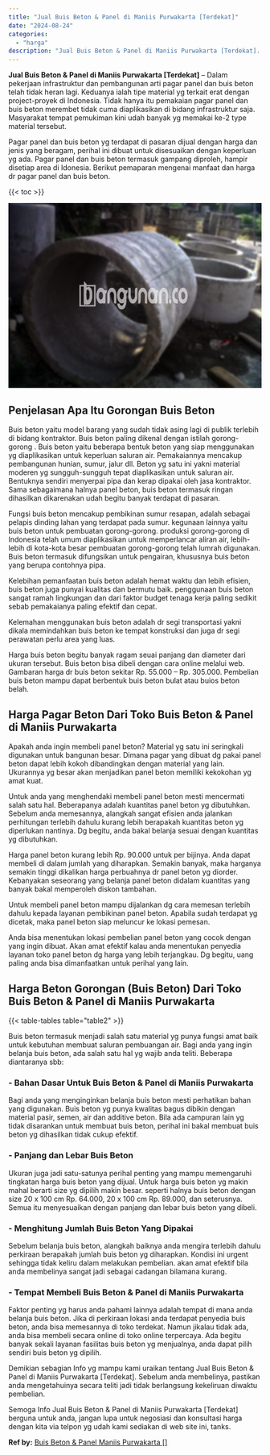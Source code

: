 ```yaml
---
title: "Jual Buis Beton & Panel di Maniis Purwakarta [Terdekat]"
date: "2024-08-24"
categories: 
  - "harga"
description: "Jual Buis Beton & Panel di Maniis Purwakarta [Terdekat]. Semoga Info Jual Buis Beton & Panel di Maniis Purwakarta [Terdekat] berguna untuk anda, jangan lup..."
---
```


**Jual Buis Beton & Panel di Maniis Purwakarta \[Terdekat\]** – Dalam pekerjaan infrastruktur dan pembangunan arti pagar panel dan buis beton telah tidak heran lagi. Keduanya ialah tipe material yg terkait erat dengan project-proyek di Indonesia. Tidak hanya itu pemakaian pagar panel dan buis beton merembet tidak cuma diaplikasikan di bidang infrastruktur saja. Masyarakat tempat pemukiman kini udah banyak yg memakai ke-2 type material tersebut.

Pagar panel dan buis beton yg terdapat di pasaran dijual dengan harga dan jenis yang beragam, perihal ini dibuat untuk disesuaikan dengan keperluan yg ada. Pagar panel dan buis beton termasuk gampang diproleh, hampir disetiap area di Idonesia. Berikut pemaparan mengenai manfaat dan harga dr pagar panel dan buis beton.

{{< toc >}}

![Jual Buis Beton & Panel di Maniis Purwakarta [Terdekat]](/images/jual-panel-buis-beton-murah-32.png)

## Penjelasan Apa Itu Gorongan Buis Beton

Buis beton yaitu model barang yang sudah tidak asing lagi di publik terlebih di bidang kontraktor. Buis beton paling dikenal dengan istilah gorong-gorong . Buis beton yaitu beberapa bentuk beton yang siap menggunakan yg diaplikasikan untuk keperluan saluran air. Pemakaiannya mencakup pembangunan hunian, sumur, jalur dll. Beton yg satu ini yakni material moderen yg sungguh-sungguh tepat diaplikasikan untuk saluran air. Bentuknya sendiri menyerpai pipa dan kerap dipakai oleh jasa kontraktor. Sama sebagaimana halnya panel beton, buis beton termasuk ringan dihasilkan dikarenakan udah begitu banyak terdapat di pasaran.

Fungsi buis beton mencakup pembikinan sumur resapan, adalah sebagai pelapis dinding lahan yang terdapat pada sumur. kegunaan lainnya yaitu buis beton untuk pembuatan gorong-gorong. produksi gorong-gorong di Indonesia telah umum diaplikasikan untuk memperlancar aliran air, lebih-lebih di kota-kota besar pembuatan gorong-gorong telah lumrah digunakan. Buis beton termasuk difungsikan untuk pengairan, khususnya buis beton yang berupa contohnya pipa.

Kelebihan pemanfaatan buis beton adalah hemat waktu dan lebih efisien, buis beton juga punyai kualitas dan bermutu baik. penggunaan buis beton sangat ramah lingkungan dan dari faktor budget tenaga kerja paling sedikit sebab pemakaianya paling efektif dan cepat.

Kelemahan menggunakan buis beton adalah dr segi transportasi yakni dikala memindahkan buis beton ke tempat konstruksi dan juga dr segi perawatan perlu area yang luas.

Harga buis beton begitu banyak ragam seuai panjang dan diameter dari ukuran tersebut. Buis beton bisa dibeli dengan cara online melalui web. Gambaran harga dr buis beton sekitar Rp. 55.000 – Rp. 305.000. Pembelian buis beton mampu dapat berbentuk buis beton bulat atau buios beton belah.

## Harga Pagar Beton Dari Toko Buis Beton & Panel di Maniis Purwakarta

Apakah anda ingin membeli panel beton? Material yg satu ini seringkali digunakan untuk bangunan besar. Dimana pagar yang dibuat dg pakai panel beton dapat lebih kokoh dibandingkan dengan material yang lain. Ukurannya yg besar akan menjadikan panel beton memiliki kekokohan yg amat kuat.

Untuk anda yang menghendaki membeli panel beton mesti mencermati salah satu hal. Beberapanya adalah kuantitas panel beton yg dibutuhkan. Sebelum anda memesannya, alangkah sangat efisien anda jalankan perhitungan terlebih dahulu kurang lebih berapakah kuantitas beton yg diperlukan nantinya. Dg begitu, anda bakal belanja sesuai dengan kuantitas yg dibutuhkan.

Harga panel beton kurang lebih Rp. 90.000 untuk per bijinya. Anda dapat membeli di dalam jumlah yang diharapkan. Semakin banyak, maka harganya semakin tinggi dikalikan harga perbuahnya dr panel beton yg diorder. Kebanyakan seseorang yang belanja panel beton didalam kuantitas yang banyak bakal memperoleh diskon tambahan.

Untuk membeli panel beton mampu dijalankan dg cara memesan terlebih dahulu kepada layanan pembikinan panel beton. Apabila sudah terdapat yg dicetak, maka panel beton siap meluncur ke lokasi pemesan.

Anda bisa menentukan lokasi pembelian panel beton yang cocok dengan yang ingin dibuat. Akan amat efektif kalau anda menentukan penyedia layanan toko panel beton dg harga yang lebih terjangkau. Dg begitu, uang paling anda bisa dimanfaatkan untuk perihal yang lain.

## Harga Beton Gorongan (Buis Beton) Dari Toko Buis Beton & Panel di Maniis Purwakarta

{{< table-tables table="table2" >}}

Buis beton termasuk menjadi salah satu material yg punya fungsi amat baik untuk kebutuhan membuat saluran pembuangan air. Bagi anda yang ingin belanja buis beton, ada salah satu hal yg wajib anda teliti. Beberapa diantaranya sbb:

### \- Bahan Dasar Untuk Buis Beton & Panel di Maniis Purwakarta

Bagi anda yang menginginkan belanja buis beton mesti perhatikan bahan yang digunakan. Buis beton yg punya kwalitas bagus dibikin dengan material pasir, semen, air dan additive beton. Bila ada campuran lain yg tidak disarankan untuk membuat buis beton, perihal ini bakal membuat buis beton yg dihasilkan tidak cukup efektif.

### \- Panjang dan Lebar Buis Beton

Ukuran juga jadi satu-satunya perihal penting yang mampu memengaruhi tingkatan harga buis beton yang dijual. Untuk harga buis beton yg makin mahal berarti size yg dipilih makin besar. seperti halnya buis beton dengan size 20 x 100 cm Rp. 64.000, 20 x 100 cm Rp. 89.000, dan seterusnya. Semua itu menyesuaikan dengan panjang dan lebar buis beton yang dibeli.

### \- Menghitung Jumlah Buis Beton Yang Dipakai

Sebelum belanja buis beton, alangkah baiknya anda mengira terlebih dahulu perkiraan berapakah jumlah buis beton yg diharapkan. Kondisi ini urgent sehingga tidak keliru dalam melakukan pembelian. akan amat efektif bila anda membelinya sangat jadi sebagai cadangan bilamana kurang.

### \- Tempat Membeli Buis Beton & Panel di Maniis Purwakarta

Faktor penting yg harus anda pahami lainnya adalah tempat di mana anda belanja buis beton. Jika di perkiraan lokasi anda terdapat penyedia buis beton, anda bisa memesannya di toko terdekat. Namun jikalau tidak ada, anda bisa membeli secara online di toko online terpercaya. Ada begitu banyak sekali layanan fasilitas buis beton yg menjualnya, anda dapat pilih sendiri buis beton yg dipilih.

Demikian sebagian Info yg mampu kami uraikan tentang Jual Buis Beton & Panel di Maniis Purwakarta \[Terdekat\]. Sebelum anda membelinya, pastikan anda mengetahuinya secara teliti jadi tidak berlangsung kekeliruan diwaktu pembelian.

Semoga Info Jual Buis Beton & Panel di Maniis Purwakarta \[Terdekat\] berguna untuk anda, jangan lupa untuk negosiasi dan konsultasi harga dengan kita via telpon yg udah kami sediakan di web site ini, tanks.

**Ref by:** [Buis Beton & Panel Maniis Purwakarta []](https://id.wikipedia.org/wiki/Buis)
